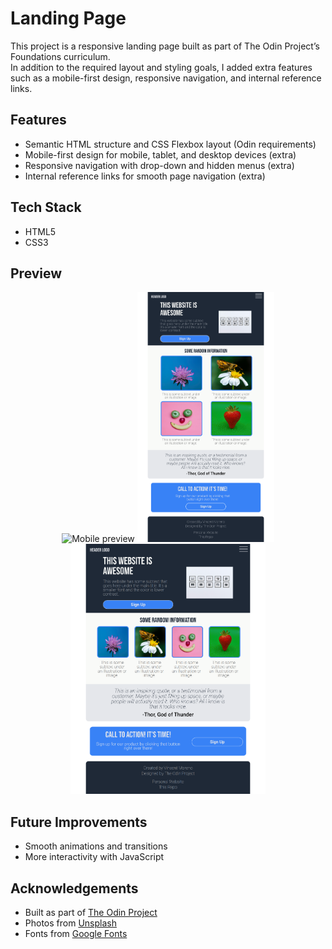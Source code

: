 # Landing Page

This project is a responsive landing page built as part of The Odin Project’s Foundations curriculum.  
In addition to the required layout and styling goals, I added extra features such as a mobile-first design, responsive navigation, and internal reference links.  

## Features
- Semantic HTML structure and CSS Flexbox layout (Odin requirements)  
- Mobile-first design for mobile, tablet, and desktop devices (extra)  
- Responsive navigation with drop-down and hidden menus (extra)  
- Internal reference links for smooth page navigation (extra)  

## Tech Stack
- HTML5  
- CSS3  

## Preview

<p align="center">
  <img src="assets/mobile-view.png" alt="Mobile preview" height="400">
  <img src="assets/tablet-view.png" alt="Tablet preview" height="400">
  <img src="assets/desktop-view.png" alt="Desktop preview" height="400">
</p>

## Future Improvements

- Smooth animations and transitions  
- More interactivity with JavaScript  

## Acknowledgements
- Built as part of [The Odin Project](https://www.theodinproject.com/lessons/foundations-landing-page)  
- Photos from [Unsplash](https://unsplash.com/)  
- Fonts from [Google Fonts](https://fonts.google.com/) 
